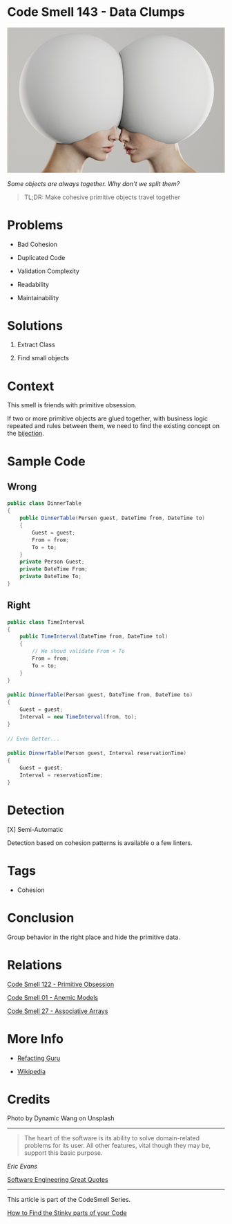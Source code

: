 # Code Smell 143 - Data Clumps

![Code Smell 143 - Data Clumps](Code%20Smell%20143%20-%20Data%20Clumps.jpg)

*Some objects are always together. Why don't we split them?*

> TL;DR: Make cohesive primitive objects travel together

# Problems

- Bad Cohesion

- Duplicated Code

- Validation Complexity

- Readability

- Maintainability

# Solutions

1. Extract Class

2. Find small objects

# Context

This smell is friends with primitive obsession. 

If two or more primitive objects are glued together, with business logic repeated and rules between them, we need to find the existing concept on the [bijection](https://github.com/mcsee/Software-Design-Articles/tree/main/Articles/Theory/The%20One%20and%20Only%20Software%20Design%20Principle/readme.md).

# Sample Code

## Wrong

[Gist Url]: # (https://gist.github.com/mcsee/076c003ce49b9fc4af66f4dffeb71079)
```csharp
public class DinnerTable
{
    public DinnerTable(Person guest, DateTime from, DateTime to)
    {
        Guest = guest; 
        From = from;
        To = to;
    }
    private Person Guest;
    private DateTime From; 
    private DateTime To;
}
```

## Right

[Gist Url]: # (https://gist.github.com/mcsee/a848e76a45559291a2f71cd76aa91961)
```csharp
public class TimeInterval
{
    public TimeInterval(DateTime from, DateTime tol)
    {
        // We shoud validate From < To
        From = from;
        To = to;
    }
}

public DinnerTable(Person guest, DateTime from, DateTime to)
{    
    Guest = guest;
    Interval = new TimeInterval(from, to);
}

// Even Better...

public DinnerTable(Person guest, Interval reservationTime)
{    
    Guest = guest;
    Interval = reservationTime;
}

```

# Detection

[X] Semi-Automatic 

Detection based on cohesion patterns is available o a few linters.

# Tags

- Cohesion

# Conclusion

Group behavior in the right place and hide the primitive data.

# Relations

[Code Smell 122 - Primitive Obsession](https://github.com/mcsee/Software-Design-Articles/tree/main/Articles/Code%20Smells/Code%20Smell%20122%20-%20Primitive%20Obsession/readme.md)

[Code Smell 01 - Anemic Models](https://github.com/mcsee/Software-Design-Articles/tree/main/Articles/Code%20Smells/Code%20Smell%20%2001%20-%20Anemic%20Models/readme.md)

[Code Smell 27 - Associative Arrays](https://github.com/mcsee/Software-Design-Articles/tree/main/Articles/Code%20Smells/Code%20Smell%2027%20-%20Associative%20Arrays/readme.md)

# More Info

- [Refacting Guru](https://refactoring.guru/es/smells/data-clumps)

- [Wikipedia](https://en.wikipedia.org/wiki/Data_clump)

# Credits

Photo by Dynamic Wang on Unsplash

* * *

> The heart of the software is its ability to solve domain-related problems for its user. All other features, vital though they may be, support this basic purpose.

_Eric Evans_
 
[Software Engineering Great Quotes](https://github.com/mcsee/Software-Design-Articles/tree/main/Articles/Quotes/Software%20Engineering%20Great%20Quotes/readme.md)

* * *

This article is part of the CodeSmell Series.

[How to Find the Stinky parts of your Code](https://github.com/mcsee/Software-Design-Articles/tree/main/Articles/Code%20Smells/How%20to%20Find%20the%20Stinky%20parts%20of%20your%20Code/readme.md)